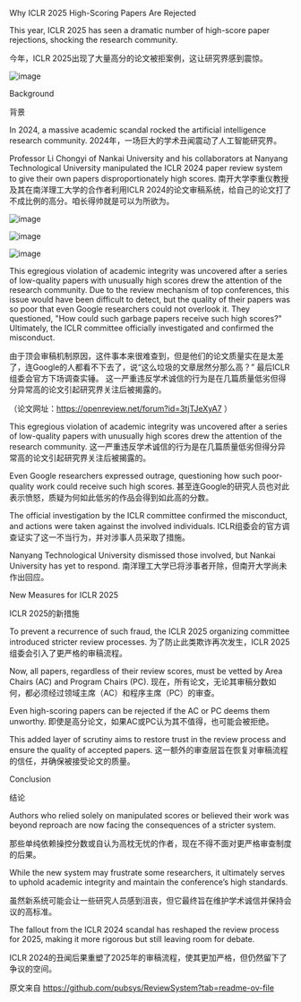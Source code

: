 Why ICLR 2025 High-Scoring Papers Are Rejected

This year, ICLR 2025 has seen a dramatic number of high-score paper rejections, shocking the research community.

今年，ICLR 2025出现了大量高分的论文被拒案例，这让研究界感到震惊。

![image](https://github.com/user-attachments/assets/a62d99e6-889d-42c9-894a-07d48cf6a0ef)



Background

背景

In 2024, a massive academic scandal rocked the artificial intelligence research community.
2024年，一场巨大的学术丑闻震动了人工智能研究界。

Professor Li Chongyi of Nankai University and his collaborators at Nanyang Technological University manipulated the ICLR 2024 paper review system to give their own papers disproportionately high scores.
南开大学李重仪教授及其在南洋理工大学的合作者利用ICLR 2024的论文审稿系统，给自己的论文打了不成比例的高分。咱长得帅就是可以为所欲为。

![image](https://github.com/user-attachments/assets/0ee8a2d4-3487-4b54-98d3-cd826b9ef5e2)


![image](https://github.com/user-attachments/assets/1efc92fd-b8e1-4ec3-a4bb-a99c68d8f7d4)

![image](https://github.com/user-attachments/assets/d579c516-56a1-4c85-aa34-8eab3333d054)

This egregious violation of academic integrity was uncovered after a series of low-quality papers with unusually high scores drew the attention of the research community.
Due to the review mechanism of top conferences, this issue would have been difficult to detect, but the quality of their papers was so poor that even Google researchers could not overlook it. They questioned, "How could such garbage papers receive such high scores?" Ultimately, the ICLR committee officially investigated and confirmed the misconduct.

由于顶会审稿机制原因，这件事本来很难查到，但是他们的论文质量实在是太差了，连Google的人都看不下去了，说“这么垃圾的文章居然分那么高？” 最后ICLR组委会官方下场调查实锤。
这一严重违反学术诚信的行为是在几篇质量低劣但得分异常高的论文引起研究界关注后被揭露的。

（论文网址：https://openreview.net/forum?id=3tjTJeXyA7 ）

This egregious violation of academic integrity was uncovered after a series of low-quality papers with unusually high scores drew the attention of the research community.
这一严重违反学术诚信的行为是在几篇质量低劣但得分异常高的论文引起研究界关注后被揭露的。

Even Google researchers expressed outrage, questioning how such poor-quality work could receive such high scores.
甚至连Google的研究人员也对此表示愤怒，质疑为何如此低劣的作品会得到如此高的分数。

The official investigation by the ICLR committee confirmed the misconduct, and actions were taken against the involved individuals.
ICLR组委会的官方调查证实了这一不当行为，并对涉事人员采取了措施。

Nanyang Technological University dismissed those involved, but Nankai University has yet to respond.
南洋理工大学已将涉事者开除，但南开大学尚未作出回应。

New Measures for ICLR 2025

ICLR 2025的新措施

To prevent a recurrence of such fraud, the ICLR 2025 organizing committee introduced stricter review processes.
为了防止此类欺诈再次发生，ICLR 2025组委会引入了更严格的审稿流程。

Now, all papers, regardless of their review scores, must be vetted by Area Chairs (AC) and Program Chairs (PC).
现在，所有论文，无论其审稿分数如何，都必须经过领域主席（AC）和程序主席（PC）的审查。

Even high-scoring papers can be rejected if the AC or PC deems them unworthy.
即使是高分论文，如果AC或PC认为其不值得，也可能会被拒绝。

This added layer of scrutiny aims to restore trust in the review process and ensure the quality of accepted papers.
这一额外的审查层旨在恢复对审稿流程的信任，并确保被接受论文的质量。


Conclusion

结论

Authors who relied solely on manipulated scores or believed their work was beyond reproach are now facing the consequences of a stricter system.

那些单纯依赖操控分数或自认为高枕无忧的作者，现在不得不面对更严格审查制度的后果。


While the new system may frustrate some researchers, it ultimately serves to uphold academic integrity and maintain the conference’s high standards.

虽然新系统可能会让一些研究人员感到沮丧，但它最终旨在维护学术诚信并保持会议的高标准。

The fallout from the ICLR 2024 scandal has reshaped the review process for 2025, making it more rigorous but still leaving room for debate.

ICLR 2024的丑闻后果重塑了2025年的审稿流程，使其更加严格，但仍然留下了争议的空间。


原文来自 https://github.com/pubsys/ReviewSystem?tab=readme-ov-file
